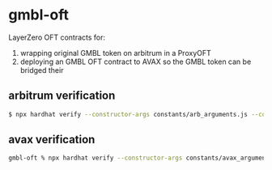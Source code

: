 # gmbl-oft

LayerZero OFT contracts for:

1. wrapping original GMBL token on arbitrum in a ProxyOFT
2. deploying an GMBL OFT contract to AVAX so the GMBL token can be bridged their

## arbitrum verification

```bash
$ npx hardhat verify --constructor-args constants/arb_arguments.js --contract "contracts/GmblTokenProxyOFT.sol:GmblTokenProxyOFT" --network arbitrum 0x236626887687bf6a102269207f8f0A08549Ae4f4
```

## avax verification

```bash
gmbl-oft % npx hardhat verify --constructor-args constants/avax_arguments.js --contract "contracts/GmblTokenOFT.sol:GmblTokenOFT" --network snowtrace 0x236626887687bf6a102269207f8f0A08549Ae4f4
```
